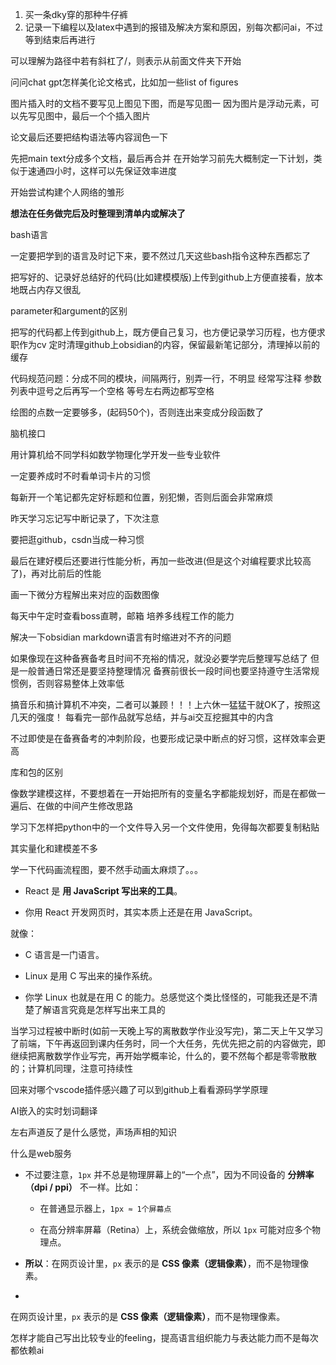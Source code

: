 
1. 买一条dky穿的那种牛仔裤
2. 记录一下编程以及latex中遇到的报错及解决方案和原因，别每次都问ai，不过等到结束后再进行

可以理解为路径中若有斜杠了/，则表示从前面文件夹下开始

问问chat gpt怎样美化论文格式，比如加一些list of figures

图片插入时的文档不要写见上图见下图，而是写见图一
因为图片是浮动元素，可以先写见图中，最后一个个插入图片

论文最后还要把结构语法等内容润色一下

先把main text分成多个文档，最后再合并
在开始学习前先大概制定一下计划，类似于速通四小时，这样可以先保证效率进度

开始尝试构建个人网络的雏形

**想法在任务做完后及时整理到清单内或解决了**

bash语言

一定要把学到的语言及时记下来，要不然过几天这些bash指令这种东西都忘了

把写好的、记录好总结好的代码(比如建模模版)上传到github上方便直接看，放本地既占内存又很乱

 parameter和argument的区别
 
 把写的代码都上传到github上，既方便自己复习，也方便记录学习历程，也方便求职作为cv
定时清理github上obsidian的内容，保留最新笔记部分，清理掉以前的缓存


代码规范问题：分成不同的模块，间隔两行，别弄一行，不明显
经常写注释
参数列表中逗号之后再写一个空格
等号左右两边都写空格

绘图的点数一定要够多，(起码50个)，否则连出来变成分段函数了

脑机接口

用计算机给不同学科如数学物理化学开发一些专业软件

一定要养成时不时看单词卡片的习惯

每新开一个笔记都先定好标题和位置，别犯懒，否则后面会非常麻烦

昨天学习忘记写中断记录了，下次注意

要把逛github，csdn当成一种习惯

最后在建好模后还要进行性能分析，再加一些改进(但是这个对编程要求比较高了)，再对比前后的性能

画一下微分方程解出来对应的函数图像

每天中午定时查看boss直聘，邮箱
培养多线程工作的能力

解决一下obsidian markdown语言有时缩进对不齐的问题

如果像现在这种备赛备考且时间不充裕的情况，就没必要学完后整理写总结了
但是一般普通日常还是要坚持整理情况
备赛前很长一段时间也要坚持遵守生活常规惯例，否则容易整体上效率低

搞音乐和搞计算机不冲突，二者可以兼顾！！！上六休一猛猛干就OK了，按照这几天的强度！
每看完一部作品就写总结，并与ai交互挖掘其中的内含

不过即使是在备赛备考的冲刺阶段，也要形成记录中断点的好习惯，这样效率会更高

库和包的区别

像数学建模这样，不要想着在一开始把所有的变量名字都能规划好，而是在都做一遍后、在做的中间产生修改思路

学习下怎样把python中的一个文件导入另一个文件使用，免得每次都要复制粘贴

其实量化和建模差不多

学一下代码画流程图，要不然手动画太麻烦了。。。


- React 是 **用 JavaScript 写出来的工具**。
    
- 你用 React 开发网页时，其实本质上还是在用 JavaScript。
    

就像：

- C 语言是一门语言。
    
- Linux 是用 C 写出来的操作系统。
    
- 你学 Linux 也就是在用 C 的能力。总感觉这个类比怪怪的，可能我还是不清楚了解语言究竟是怎样写出来工具的



当学习过程被中断时(如前一天晚上写的离散数学作业没写完)，第二天上午又学习了前端，下午再返回到课内任务时，同一个大任务，先优先把之前的内容做完，即继续把离散数学作业写完，再开始学概率论，什么的，要不然每个都是零零散散的；计算机同理，注意可持续性

回来对哪个vscode插件感兴趣了可以到github上看看源码学学原理

AI嵌入的实时划词翻译

左右声道反了是什么感觉，声场声相的知识

什么是web服务

- 不过要注意，`1px` 并不总是物理屏幕上的“一个点”，因为不同设备的 **分辨率（dpi / ppi）** 不一样。比如：
    
    - 在普通显示器上，`1px ≈ 1个屏幕点`
        
    - 在高分辨率屏幕（Retina）上，系统会做缩放，所以 `1px` 可能对应多个物理点。
        
- **所以**：在网页设计里，`px` 表示的是 **CSS 像素（逻辑像素）**，而不是物理像素。
- 
在网页设计里，`px` 表示的是 **CSS 像素（逻辑像素）**，而不是物理像素。

怎样才能自己写出比较专业的feeling，提高语言组织能力与表达能力而不是每次都依赖ai